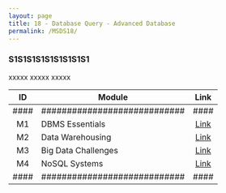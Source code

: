 ```yaml
---
layout: page
title: 18 - Database Query - Advanced Database
permalink: /MSDS18/
---
```


<h3>S1S1S1S1S1S1S1S1S1</h3>

xxxxx xxxxx xxxxx

| ID | Module                     |Link|
|:--:|----------------------------|:--:|
|####|############################|####|
| M1 | DBMS Essentials            |[Link](/03-MSDS-Courses/MSDS18/M1/)|
| M2 | Data Warehousing           |[Link](/03-MSDS-Courses/MSDS18/M2/)|
| M3 | Big Data Challenges        |[Link](/03-MSDS-Courses/MSDS18/M3/)|
| M4 | NoSQL Systems              |[Link](/03-MSDS-Courses/MSDS18/M4/)|
|####|############################|####|

